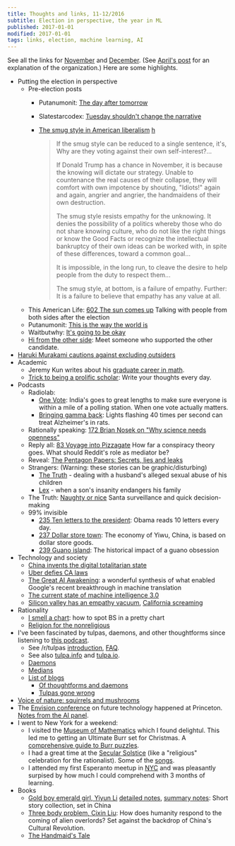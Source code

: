 ```yaml
---
title: Thoughts and links, 11-12/2016
subtitle: Election in perspective, the year in ML
published: 2017-01-01
modified: 2017-01-01
tags: links, election, machine learning, AI
---
```


See all the links for [November](https://workflowy.com/s/wL3CyEXpHY#/d1a52d188a8f?q=%232016-11) and [December](https://workflowy.com/s/wL3CyEXpHY#/d1a52d188a8f?q=%232016-12). (See [April's post](4-16.html) for an explanation of the organization.) Here are some highlights. 

* Putting the election in perspective
    * Pre-election posts
		* Putanumonit: [The day after tomorrow](https://putanumonit.com/2016/11/07/the-day-after-tomorrow/)
		* Slatestarcodex: [Tuesday shouldn't change the narrative](http://slatestarcodex.com/2016/11/07/tuesday-shouldnt-change-the-narrative/)
		*   [The smug style in American liberalism](http://www.vox.com/2016/4/21/11451378/smug-american-liberalism) [h](http://scrible.com/s/gexAS)
		    
			>  If the smug style can be reduced to a single sentence, it's, Why are they voting against their own self-interest?...
			>  
			>  If Donald Trump has a chance in November, it is because the knowing will dictate our strategy. Unable to countenance the real causes of their collapse, they will comfort with own impotence by shouting, "Idiots!" again and again, angrier and angrier, the handmaidens of their own destruction.
			> 
			> The smug style resists empathy for the unknowing. It denies the possibility of a politics whereby those who do not share knowing culture, who do not like the right things or know the Good Facts or recognize the intellectual bankruptcy of their own ideas can be worked with, in spite of these differences, toward a common goal...
			> 
			> It is impossible, in the long run, to cleave the desire to help people from the duty to respect them...
			> 
			> The smug style, at bottom, is a failure of empathy. Further: It is a failure to believe that empathy has any value at all.
	* This American Life: [602 The sun comes up](https://www.thisamericanlife.org/radio-archives/episode/602/the-sun-comes-up) Talking with people from both sides after the election
	* Putanumonit: [This is the way the world is](https://putanumonit.com/2016/11/09/this-is-the-way-the-world-is/)
	* Waitbutwhy: [It's going to be okay](http://waitbutwhy.com/2016/11/its-going-to-be-okay.html)
	* [Hi from the other side](https://www.hifromtheotherside.com/): Meet someone who supported the other candidate.
* [Haruki Murakami cautions against excluding outsiders](https://www.theguardian.com/books/2016/nov/01/haruki-murakami-hans-christian-anderdersen-prize-speech-outsiders) 
* Academic
	* Jeremy Kun writes about his [graduate career in math](https://medium.com/@jeremyjkun/my-graduate-career-in-math-85fd4efb0fa9).
	* [Trick to being a prolific scholar](https://chroniclevitae.com/news/836-the-trick-to-being-a-prolific-scholar): Write your thoughts every day.
* Podcasts
	* Radiolab: 
		* [One Vote](http://www.radiolab.org/story/one-vote/): India's goes to great lengths to make sure everyone is within a mile of a polling station. When one vote actually matters.
		* [Bringing gamma back](http://www.radiolab.org/story/bringing-gamma-back/): Lights flashing 40 times per second can treat Alzheimer's in rats.
	* Rationally speaking: [172 Brian Nosek on "Why science needs openness"](http://rationallyspeakingpodcast.org/show/rs-172-brian-nosek-on-why-science-needs-openness.html)
	* Reply all:  [83 Voyage into Pizzagate](https://gimletmedia.com/episode/83-voyage-into-pizzagate/) How far a conspiracy theory goes. What should Reddit's role as mediator be?
	* Reveal: [The Pentagon Papers: Secrets, lies and leaks](https://www.revealnews.org/episodes/the-pentagon-papers-secrets-lies-and-leaks/)
	* Strangers: (Warning: these stories can be graphic/disturbing)
		* [The Truth](http://www.storycentral.org/the-truth/) - dealing with a husband's alleged sexual abuse of his children
		* [Lex](http://www.storycentral.org/lex/) - when a son's insanity endangers his family
	* The Truth: [Naughty or nice](http://www.thetruthpodcast.com/story/2015/10/7/naughty-or-nice) Santa surveillance and quick decision-making
	* 99% invisible
		* [235 Ten letters to the president](http://99percentinvisible.org/episode/ten-letters-president/): Obama reads 10 letters every day.
		* [237 Dollar store town](http://99percentinvisible.org/episode/dollar-store-town-inside-worlds-biggest-wholesale-market/): The economy of Yiwu, China, is based on dollar store goods.
		* [239 Guano island](http://99percentinvisible.org/episode/guano-mania/): The historical impact of a guano obsession
* Technology and society
    *  [China invents the digital totalitarian state](http://www.economist.com/news/briefing/21711902-worrying-implications-its-social-credit-project-china-invents-digital-totalitarian?frsc=dg|c)
	*  [Uber defies CA laws](https://www.theguardian.com/technology/2016/dec/16/uber-self-driving-cars-california-illegal-unethical-tactics)
    *  [The Great AI Awakening](http://www.nytimes.com/2016/12/14/magazine/the-great-ai-awakening.html): a wonderful synthesis of what enabled Google's recent breakthrough in machine translation
	*  [The current state of machine intelligence 3.0](https://www.oreilly.com/ideas/the-current-state-of-machine-intelligence-3-0?utm_content=bufferb04ac&utm_medium=social&utm_source=twitter.com&utm_campaign=buffer)
	*  [Silicon valley has an empathy vacuum](http://www.newyorker.com/business/currency/silicon-valley-has-an-empathy-vacuum), [California screaming](http://www.newyorker.com/magazine/2014/07/07/california-screaming)
* Rationality
	* [I smell a chart](https://putanumonit.com/2015/12/17/009-smelly/): how to spot BS in a pretty chart
	* [Religion for the nonreligious](http://waitbutwhy.com/2014/10/religion-for-the-nonreligious.html)
* I've been fascinated by tulpas, daemons, and other thoughtforms since listening to [this podcast](https://gimletmedia.com/episode/74-making-friends/). 
	* See /r/tulpas [introduction](http://scrible.com/s/06BMS), [FAQ](http://scrible.com/s/0eRSS).
	* See also [tulpa.info](https://www.tulpa.info/) and [tulpa.io](https://tulpa.io/).
	* [Daemons](http://daemonpage.com/)
	* [Medians](http://astraeasweb.net/plural/mediantalk.html)
	* [List of blogs](https://www.reddit.com/r/Tulpas/comments/3t0z1h/what_are_some_good_tulpa_blogs_both_alive_ones_to/)
	    * [Of thoughtforms and daemons](http://ofthoughtformsanddaemons.tumblr.com/)
		* [Tulpas gone wrong](http://ponystasha.tumblr.com/)
* [Voice of nature: squirrels and mushrooms](http://voiceofnature.tumblr.com/post/150051322751/squirrels-and-mushrooms-by-odd-e-kj%C3%B8lstad)
* The [Envision conference](http://envision-conference.com/) on future technology happened at Princeton. [Notes from the AI panel](https://workflowy.com/s/wL3CyEXpHY#/be3708f86f05). 
* I went to New York for a weekend: 
	* I visited the [Museum of Mathematics](http://momath.org/) which I found delightul. This led me to getting an Ultimate Burr set for Christmas. A [comprehensive guide to Burr puzzles](http://www.robspuzzlepage.com/interlocking.htm#trad).
	* I had a great time at the [Secular Solstice](http://secularsolstice.com/) (like a "religious" celebration for the rationalist). Some of the [songs](https://humanistculture.bandcamp.com/album/brighter-than-today-a-secular-solstice).
	* I attended my first Esperanto meetup in [NYC](https://www.meetup.com/EsperantoSocietyOfNewYork/) and was pleasantly surpised by how much I could comprehend with 3 months of learning.
* Books
	* [Gold boy emerald girl, Yiyun Li](https://www.goodreads.com/book/show/7711491-gold-boy-emerald-girl) [detailed notes](https://workflowy.com/s/4qkO9xWz4M#/c488a2116104), [summary notes](https://docs.google.com/document/d/1v-_YXJa6kQ6bwZ5nYcFecVToYbDI26yywrkc0oyrQuY/edit?usp=sharing): Short story collection, set in China
	* [Three body problem, Cixin Liu](https://www.goodreads.com/book/show/20518872-the-three-body-problem): How does humanity respond to the coming of alien overlords? Set against the backdrop of China's Cultural Revolution.
	* [The Handmaid's Tale](https://www.goodreads.com/book/show/12961964-the-handmaid-s-tale)
